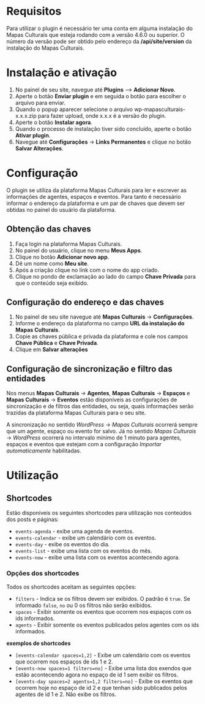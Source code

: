 # Requisitos
Para utilizar o plugin é necessário ter uma conta em alguma instalação do Mapas Culturais que esteja rodando com a versão 4.6.0 ou superior. O número da versão pode ser obtido pelo endereço da **/api/site/version** da instalação do Mapas Culturais.


# Instalação e ativação
1. No painel de seu site, navegue até **Plugins** –> **Adicionar Novo**.
2. Aperte o botão **Enviar plugin** e em seguida o botão para escolher o arquivo para enviar.
3. Quando o popup aparecer selecione o arquivo wp-mapasculturais-x.x.x.zip para fazer upload, onde x.x.x é a versão do plugin.
4. Aperte o botão **Instalar agora**.
5. Quando o processo de instalação tiver sido concluído, aperte o botão **Ativar plugin**.
6. Navegue até **Configurações** -> **Links Permanentes** e clique no botão **Salvar Alterações**.


# Configuração
O plugin se utiliza da plataforma Mapas Culturais para ler e escrever as informações de agentes, espaços e eventos. Para tanto é necessário informar o endereço da plataforma e um par de chaves que devem ser obtidas no painel do usuário da plataforma. 

## Obtenção das chaves
1. Faça login na plataforma Mapas Culturais.
2. No painel do usuário, clique no menu **Meus Apps**.
3. Clique no botão **Adicionar novo app**.
4. Dê um nome como **Meu site**.
5. Após a criação clique no link com o nome do app criado.
6. Clique no pondo de exclamação ao lado do campo **Chave Privada** para que o conteúdo seja exibido.

## Configuração do endereço e das chaves
1. No painel de seu site navegue até **Mapas Culturais** -> **Configurações**.
2. Informe o endereço da plataforma no campo **URL da instalação do Mapas Culturais**.
3. Copie as chaves pública e privada da plataforma e cole nos campos **Chave Pública** e **Chave Privada**.
4. Clique em **Salvar alterações**

## Configuração de sincronização e filtro das entidades
Nos menus **Mapas Culturais** -> **Agentes**, **Mapas Culturais** -> **Espaços** e **Mapas Culturais** -> **Eventos** estão disponíveis as configurações de sincronização e de filtros das entidades, ou seja, quais informações serão trazidas da plataforma Mapas Culturais para o seu site.

A sincronização no sentido _WordPress_ -> _Mapas Culturais_ ocorrerá sempre que um agente, espaço ou evento for salvo. Já no sentido _Mapas Culturais_ -> _WordPress_ ocorrerá no intervalo mínimo de 1 minuto para agentes, espaços e eventos que estejam com a configuração _Importar automaticamente_ habilitadas.

# Utilização
## Shortcodes
Estão disponíveis os seguintes shortcodes para utilização nos conteúdos dos posts e páginas:
- `events-agenda` - exibe uma agenda de eventos.
- `events-calendar` - exibe um calendário com os eventos.
- `events-day` - exibe os eventos do dia.
- `events-list` - exibe uma lista com os eventos do mês.
- `events-now` - exibe uma lista com os eventos acontecendo agora.

### Opções dos shortcodes
Todos os shortcodes aceitam as seguintes opções:
- `filters` - Indica se os filtros devem ser exibidos. O padrão é `true`. Se informado `false`, `no` ou 0 os filtros não serão exibidos.
- `spaces` - Exibir somente os eventos que ocorrem nos espaços com os ids informados. 
- `agents` - Exibir somente os eventos publicados pelos agentes com os ids informados.

**exemplos de shortcodes**
- `[events-calendar spaces=1,2]` - Exibe um calendário com os eventos que ocorrem nos espaços de ids 1 e 2.
- `[events-now spaces=1 filters=no]` - Exibe uma lista dos exendos que estão acontecendo agora no espaço de id 1 sem exibir os filtros.
- `[events-day spaces=2 agents=1,2 filters=no]` - Exibe os eventos que ocorrem hoje no espaço de id 2 e que tenhan sido publicados pelos agentes de id 1 e 2. Não exibe os filtros.
